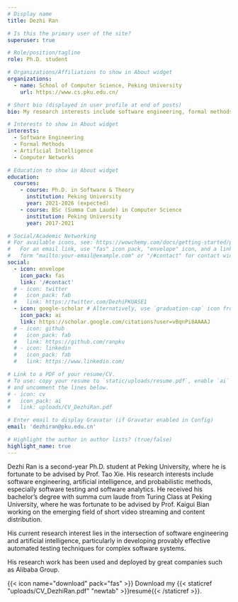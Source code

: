 ```yaml
---
# Display name
title: Dezhi Ran

# Is this the primary user of the site?
superuser: true

# Role/position/tagline
role: Ph.D. student

# Organizations/Affiliations to show in About widget
organizations:
  - name: School of Computer Science, Peking University
    url: https://www.cs.pku.edu.cn/

# Short bio (displayed in user profile at end of posts)
bio: My research interests include software engineering, formal methods, and artificial intelligence.

# Interests to show in About widget
interests:
  - Software Engineering
  - Formal Methods
  - Artificial Intelligence
  - Computer Networks

# Education to show in About widget
education:
  courses:
    - course: Ph.D. in Software & Theory
      institution: Peking University
      year: 2021-2026 (expected)
    - course: BSc (Summa Cum Laude) in Computer Science
      institution: Peking University
      year: 2017-2021

# Social/Academic Networking
# For available icons, see: https://wowchemy.com/docs/getting-started/page-builder/#icons
#   For an email link, use "fas" icon pack, "envelope" icon, and a link in the
#   form "mailto:your-email@example.com" or "/#contact" for contact widget.
social:
  - icon: envelope
    icon_pack: fas
    link: '/#contact'
  # - icon: twitter
  #   icon_pack: fab
  #   link: https://twitter.com/DezhiPKUASE1
  - icon: google-scholar # Alternatively, use `graduation-cap` icon from `fab` icon pack
    icon_pack: ai
    link: https://scholar.google.com/citations?user=vBqnPi8AAAAJ
  # - icon: github
  #   icon_pack: fab
  #   link: https://github.com/ranpku
  # - icon: linkedin
  #   icon_pack: fab
  #   link: https://www.linkedin.com/

# Link to a PDF of your resume/CV.
# To use: copy your resume to `static/uploads/resume.pdf`, enable `ai` icons in `params.toml`,
# and uncomment the lines below.
# - icon: cv
#   icon_pack: ai
#   link: uploads/CV_DezhiRan.pdf

# Enter email to display Gravatar (if Gravatar enabled in Config)
email: 'dezhiran@pku.edu.cn'

# Highlight the author in author lists? (true/false)
highlight_name: true
---
```


Dezhi Ran is a second-year Ph.D. student at Peking University, where he is fortunate to be advised by Prof. Tao Xie. 
His research interests include software engineering,  artificial intelligence, and probabilistic methods, especially software testing and software analytics.
He received his bachelor’s degree with summa cum laude from Turing Class at Peking University, where he was fortunate to be advised by Prof. Kaigui Bian working on the emerging field of short video streaming and content distribution.

His current research interest lies in the intersection of software engineering and artificial intelligence, particularly in developing provably effective automated testing techniques for complex software systems.

His research work has been used and deployed by great companies such as Alibaba Group.



{{< icon name="download" pack="fas" >}} Download my {{< staticref "uploads/CV_DezhiRan.pdf" "newtab" >}}resumé{{< /staticref >}}.
